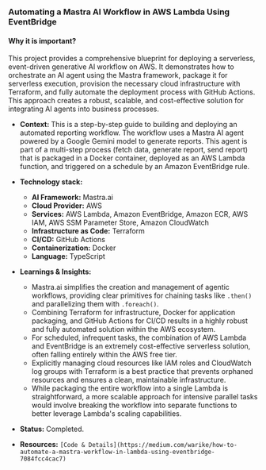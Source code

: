 ### Automating a Mastra AI Workflow in AWS Lambda Using EventBridge

#### Why it is important?

This project provides a comprehensive blueprint for deploying a serverless, event-driven generative AI workflow on AWS. It demonstrates how to orchestrate an AI agent using the Mastra framework, package it for serverless execution, provision the necessary cloud infrastructure with Terraform, and fully automate the deployment process with GitHub Actions. This approach creates a robust, scalable, and cost-effective solution for integrating AI agents into business processes.

  * **Context:** This is a step-by-step guide to building and deploying an automated reporting workflow. The workflow uses a Mastra AI agent powered by a Google Gemini model to generate reports. This agent is part of a multi-step process (fetch data, generate report, send report) that is packaged in a Docker container, deployed as an AWS Lambda function, and triggered on a schedule by an Amazon EventBridge rule.

  * **Technology stack:**

      * **AI Framework:** Mastra.ai
      * **Cloud Provider:** AWS
      * **Services:** AWS Lambda, Amazon EventBridge, Amazon ECR, AWS IAM, AWS SSM Parameter Store, Amazon CloudWatch
      * **Infrastructure as Code:** Terraform
      * **CI/CD:** GitHub Actions
      * **Containerization:** Docker
      * **Language:** TypeScript

  * **Learnings & Insights:**

      * Mastra.ai simplifies the creation and management of agentic workflows, providing clear primitives for chaining tasks like `.then()` and parallelizing them with `.foreach()`.
      * Combining Terraform for infrastructure, Docker for application packaging, and GitHub Actions for CI/CD results in a highly robust and fully automated solution within the AWS ecosystem.
      * For scheduled, infrequent tasks, the combination of AWS Lambda and EventBridge is an extremely cost-effective serverless solution, often falling entirely within the AWS free tier.
      * Explicitly managing cloud resources like IAM roles and CloudWatch log groups with Terraform is a best practice that prevents orphaned resources and ensures a clean, maintainable infrastructure.
      * While packaging the entire workflow into a single Lambda is straightforward, a more scalable approach for intensive parallel tasks would involve breaking the workflow into separate functions to better leverage Lambda's scaling capabilities.

  * **Status:** Completed.

  * **Resources:** `[Code & Details](https://medium.com/warike/how-to-automate-a-mastra-workflow-in-lambda-using-eventbridge-7084fcc4cac7)`
